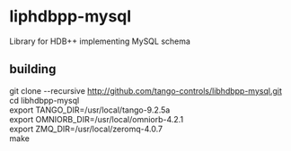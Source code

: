 # liphdbpp-mysql
Library for HDB++ implementing MySQL schema

## building
git clone --recursive http://github.com/tango-controls/libhdbpp-mysql.git  
cd libhdbpp-mysql  
export TANGO_DIR=/usr/local/tango-9.2.5a  
export OMNIORB_DIR=/usr/local/omniorb-4.2.1  
export ZMQ_DIR=/usr/local/zeromq-4.0.7  
make
